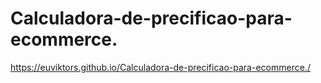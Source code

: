 # Calculadora-de-precificao-para-ecommerce.

https://euviktors.github.io/Calculadora-de-precificao-para-ecommerce./
